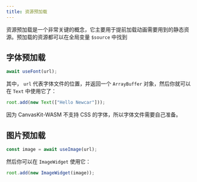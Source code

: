 ```yaml
---
title: 资源预加载
---
```


资源预加载是一个非常关键的概念，它主要用于提前加载动画需要用到的静态资源。预加载的资源都可以在全局变量 `$source` 中找到

## 字体预加载

```javascript
await useFont(url);
```

其中， `url` 代表字体文件的位置，并返回一个 `ArrayBuffer` 对象，然后你就可以在 `Text` 中使用它了：

```javascript
root.add(new Text(["Hello Newcar"]));
```

因为 CanvasKit-WASM 不支持 CSS 的字体，所以字体文件需要自己准备。

## 图片预加载

```javascript
const image = await useImage(url);
```

然后你可以在 `ImageWidget` 使用它：

```javascript
root.add(new ImageWidget(image));
```
